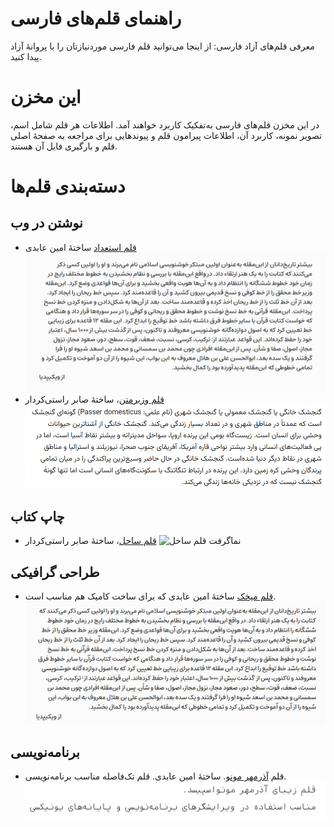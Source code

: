 # راهنمای قلم‌های فارسی
معرفی قلم‌های آزاد فارسی: از اینجا می‌توانید قلم فارسی موردنیازتان را با پروانهٔ آزاد پیدا کنید.

# این مخزن
در این مخزن قلم‌های فارسی به‌تفکیک کاربرد خواهند آمد. اطلاعات هر قلم شامل اسم، تصویر نمونه، کاربرد آن، اطلاعات پیرامون قلم و پیوندهایی برای مراجعه به صفحهٔ اصلی قلم و بارگیری فایل آن هستند.

# دسته‌بندی قلم‌ها

## نوشتن در وب
- [قلم استعداد](https://aminabedi68.github.io/Estedad/) ساختهٔ امین عابدی
![نماگرفت قلم استعداد](img/estedad.png)
- [قلم وزیرمتن](https://rastikerdar.github.io/vazirmatn/fa)، ساختهٔ صابر راستی‌کردار
  ![نماگرفت قلم وزیرمتن](img/vazirmatn.png)

## چاپ کتاب

- [قلم ساحل](https://rastikerdar.github.io/sahel-font/)، ساختهٔ صابر راستی‌کردار
  ![نماگرفت قلم ساحل](https://github.com/ahangarha/farsifonts/assets/11241315/415176f5-d8f4-4018-bb5c-ae36d5fb16d6)


## طراحی گرافیکی
 - [قلم میخک](https://aminabedi68.github.io/Mikhak/) ساختهٔ امین عابدی که برای ساخت کامیک هم مناسب است.
 ![نماگرفت قلم میخک](img/mikhak.jpg)

## برنامه‌نویسی

- قلم [آذرمهر مونو](https://github.com/aminabedi68/AzarMehrMonospaced). ساختهٔ امین عابدی. قلم تک‌فاصله مناسب برنامه‌نویسی.
  ![نماگرفت قلم آذرمهر مونو](img/azarmehrmonospaced_screenshot.png)
